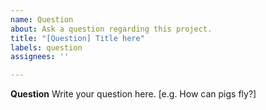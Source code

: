 ```yaml
---
name: Question
about: Ask a question regarding this project.
title: "[Question] Title here"
labels: question
assignees: ''

---
```


**Question**
Write your question here. [e.g. How can pigs fly?]
